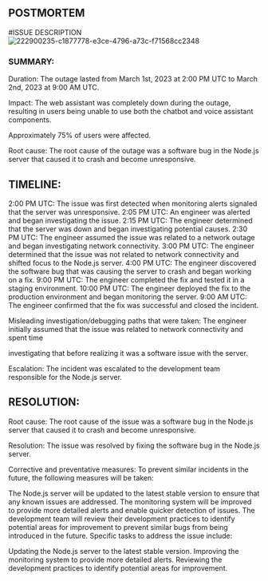 ## POSTMORTEM

#ISSUE DESCRIPTION
![222900235-c1877778-e3ce-4796-a73c-f71568cc2348](https://github.com/mzdamidee/alx-system_engineering-devops/assets/26973838/10f6f238-9602-424e-8efa-a90873f1b07a)


### SUMMARY:
Duration: The outage lasted from March 1st, 2023 at 2:00 PM UTC to March 2nd, 2023 at 9:00 AM UTC.

Impact: The web assistant was completely down during the outage, resulting in users being unable to use both the chatbot and voice assistant components.

Approximately 75% of users were affected.

Root cause: The root cause of the outage was a software bug in the Node.js server that caused it to crash and become unresponsive.

## TIMELINE:
2:00 PM UTC: The issue was first detected when monitoring alerts signaled that the server was unresponsive.
2:05 PM UTC: An engineer was alerted and began investigating the issue.
2:15 PM UTC: The engineer determined that the server was down and began investigating potential causes.
2:30 PM UTC: The engineer assumed the issue was related to a network outage and began investigating network connectivity.
3:00 PM UTC: The engineer determined that the issue was not related to network connectivity and shifted focus to the Node.js server.
4:00 PM UTC: The engineer discovered the software bug that was causing the server to crash and began working on a fix.
9:00 PM UTC: The engineer completed the fix and tested it in a staging environment.
10:00 PM UTC: The engineer deployed the fix to the production environment and began monitoring the server.
9:00 AM UTC: The engineer confirmed that the fix was successful and closed the incident.

Misleading investigation/debugging paths that were taken: The engineer initially assumed that the issue was related to network connectivity and spent time

investigating that before realizing it was a software issue with the server.

Escalation: The incident was escalated to the development team responsible for the Node.js server.

## RESOLUTION:
Root cause: The root cause of the issue was a software bug in the Node.js server that caused it to crash and become unresponsive.

Resolution: The issue was resolved by fixing the software bug in the Node.js server.

Corrective and preventative measures:
To prevent similar incidents in the future, the following measures will be taken:

The Node.js server will be updated to the latest stable version to ensure that any known issues are addressed.
The monitoring system will be improved to provide more detailed alerts and enable quicker detection of issues.
The development team will review their development practices to identify potential areas for improvement to prevent similar bugs from being introduced in the future.
Specific tasks to address the issue include:

Updating the Node.js server to the latest stable version.
Improving the monitoring system to provide more detailed alerts.
Reviewing the development practices to identify potential areas for improvement.
